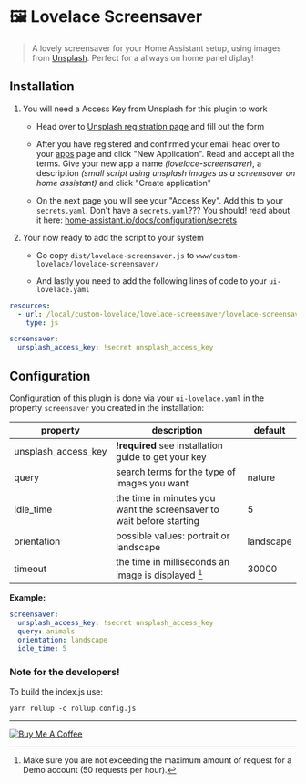 # :framed_picture: Lovelace Screensaver

> A lovely screensaver for your Home Assistant setup, using images from [Unsplash](https://unsplash.com/). Perfect for a allways on home panel diplay!

## Installation

1. You will need a Access Key from Unsplash for this plugin to work

    - Head over to [Unsplash registration page](https://unsplash.com/join) and fill out the form

    - After you have registered and confirmed your email head over to your [apps](https://unsplash.com/oauth/applications) page and click "New Application". Read and accept all the terms. Give your new app a name *(lovelace-screensaver)*, a description *(small script using unsplash images as a screensaver on home assistant)* and click "Create application"

    - On the next page you will see your "Access Key". Add this to your `secrets.yaml`. Don't have a `secrets.yaml`??? You should! read about it here: [home-assistant.io/docs/configuration/secrets](https://www.home-assistant.io/docs/configuration/secrets/)

2. Your now ready to add the script to your system

    - Go copy  `dist/lovelace-screensaver.js` to `www/custom-lovelace/lovelace-screensaver/`

    - And lastly you need to add the following lines of code to your `ui-lovelace.yaml`

```yaml
resources:
  - url: /local/custom-lovelace/lovelace-screensaver/lovelace-screensaver.js
    type: js

screensaver:
  unsplash_access_key: !secret unsplash_access_key
```

## Configuration

Configuration of this plugin is done via your `ui-lovelace.yaml` in the property `screensaver` you created in the installation:

| property            | description                                                          | default   |
| ------------------- | -------------------------------------------------------------------- | -------   |
| unsplash_access_key | **!required** see installation guide to get your key                 |           |
| query               | search terms for the type of images you want                         | nature    |
| idle_time           | the time in minutes you want the screensaver to wait before starting | 5         |
| orientation         | possible values: portrait or landscape                               | landscape |
| timeout             | the time in milliseconds an image is displayed [^1]                  | 30000     |

[^1]: Make sure you are not exceeding the maximum amount of request for a Demo account (50 requests per hour).


**Example:**

```yaml
screensaver:
  unsplash_access_key: !secret unsplash_access_key
  query: animals
  orientation: landscape
  idle_time: 5
```


### Note for the developers!
To build the index.js use:
```
yarn rollup -c rollup.config.js
```

---
<a href="https://www.buymeacoffee.com/tcarlsen" target="_blank"><img src="https://www.buymeacoffee.com/assets/img/custom_images/white_img.png" alt="Buy Me A Coffee" style="height: auto !important;width: auto !important;" ></a>
